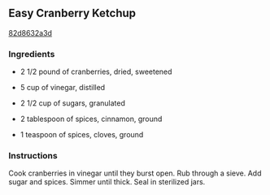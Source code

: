 ## Easy Cranberry Ketchup

[82d8632a3d](http://www.food.com/recipe/easy-cranberry-ketchup-56954)

### Ingredients

 - 2 1/2 pound of cranberries, dried, sweetened

 - 5 cup of vinegar, distilled

 - 2 1/2 cup of sugars, granulated

 - 2 tablespoon of spices, cinnamon, ground

 - 1 teaspoon of spices, cloves, ground

### Instructions

Cook cranberries in vinegar until they burst open. Rub through a sieve. Add sugar and spices. Simmer until thick. Seal in sterilized jars.